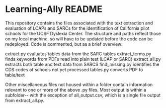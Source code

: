 # Learning-Ally README

This repository contains the files associated with the text extraction and evaluation of LCAPs and SARCs for the identification of California pilot schools for the UCSF Dyslexia Center. The structure and paths reflect those on my local machine, so will have to be updated before the code can be redeployed. Code is commented, but as a brief overview:

extract.py evaluates tables data from the SARC tables
extract_terms.py finds keywords from PDFs read into plain test (LCAP or SARC)
extract_all.py extracts both table and text data from SARCS
find_missing.py identifies the CDS codes of schools not yet processed
tables.py converts PDF to table/text

Other miscellaneous files not housed within a folder contain information relevant to one or more of the above .py files. Most output is within a subfolder-- with the exception of all_output.csv, which is a single file output from extract_all.py. 
